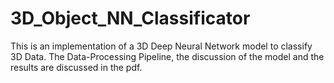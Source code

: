 # 3D_Object_NN_Classificator
This is an implementation of a 3D Deep Neural Network model to classify 3D Data. The Data-Processing Pipeline, the discussion of the model and the results are discussed in the pdf.
